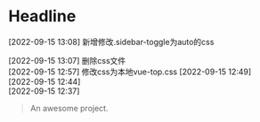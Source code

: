# Headline
[2022-09-15 13:08] 新增修改.sidebar-toggle为auto的css

[2022-09-15 13:07] 删除css文件  
[2022-09-15 12:57] 修改css为本地vue-top.css
[2022-09-15 12:49]  
[2022-09-15 12:44]  
[2022-09-15 12:37] 
> An awesome project.
